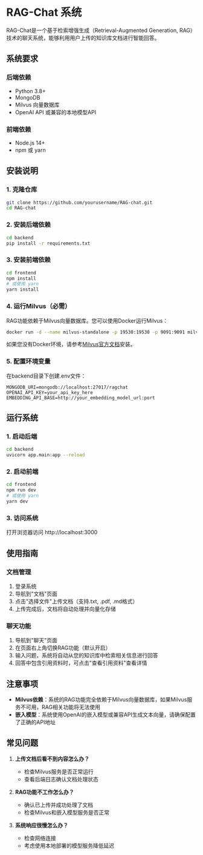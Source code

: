 # RAG-Chat 系统

RAG-Chat是一个基于检索增强生成（Retrieval-Augmented Generation, RAG）技术的聊天系统，能够利用用户上传的知识库文档进行智能回答。

## 系统要求

### 后端依赖
- Python 3.8+
- MongoDB
- Milvus 向量数据库
- OpenAI API 或兼容的本地模型API

### 前端依赖
- Node.js 14+
- npm 或 yarn

## 安装说明

### 1. 克隆仓库
```bash
git clone https://github.com/yourusername/RAG-chat.git
cd RAG-chat
```

### 2. 安装后端依赖
```bash
cd backend
pip install -r requirements.txt
```

### 3. 安装前端依赖
```bash
cd frontend
npm install
# 或使用 yarn
yarn install
```

### 4. 运行Milvus（必需）

RAG功能依赖于Milvus向量数据库。您可以使用Docker运行Milvus：

```bash
docker run -d --name milvus-standalone -p 19530:19530 -p 9091:9091 milvusdb/milvus:latest standalone
```

如果您没有Docker环境，请参考[Milvus官方文档](https://milvus.io/docs/install_standalone-docker.md)安装。

### 5. 配置环境变量

在backend目录下创建.env文件：

```
MONGODB_URI=mongodb://localhost:27017/ragchat
OPENAI_API_KEY=your_api_key_here
EMBEDDING_API_BASE=http://your_embedding_model_url:port
```

## 运行系统

### 1. 启动后端

```bash
cd backend
uvicorn app.main:app --reload
```

### 2. 启动前端

```bash
cd frontend
npm run dev
# 或使用 yarn
yarn dev
```

### 3. 访问系统

打开浏览器访问 http://localhost:3000

## 使用指南

### 文档管理
1. 登录系统
2. 导航到"文档"页面
3. 点击"选择文件"上传文档（支持.txt, .pdf, .md格式）
4. 上传完成后，文档将自动处理并向量化存储

### 聊天功能
1. 导航到"聊天"页面
2. 在页面右上角切换RAG功能（默认开启）
3. 输入问题，系统将自动从您的知识库中检索相关信息进行回答
4. 回答中包含引用资料时，可点击"查看引用资料"查看详情

## 注意事项

- **Milvus依赖**：系统的RAG功能完全依赖于Milvus向量数据库，如果Milvus服务不可用，RAG相关功能将无法使用
- **嵌入模型**：系统使用OpenAI的嵌入模型或兼容API生成文本向量，请确保配置了正确的API地址

## 常见问题

1. **上传文档后看不到内容怎么办？**
   - 检查Milvus服务是否正常运行
   - 查看后端日志确认文档处理状态

2. **RAG功能不工作怎么办？**
   - 确认已上传并成功处理了文档
   - 检查Milvus和嵌入模型服务是否正常

3. **系统响应很慢怎么办？**
   - 检查网络连接
   - 考虑使用本地部署的模型服务降低延迟